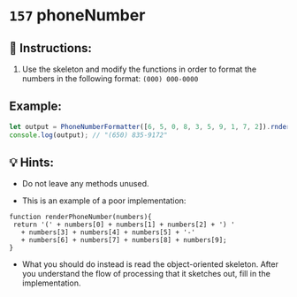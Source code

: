 # `157` phoneNumber

## 📝 Instructions:

1. Use the skeleton and modify the functions in order to format the numbers in the following format: `(000) 000-0000`

## Example:

```js
let output = PhoneNumberFormatter([6, 5, 0, 8, 3, 5, 9, 1, 7, 2]).rnder();
console.log(output); // "(650) 835-9172"
```

## 💡 Hints:

+ Do not leave any methods unused.

+  This is an example of a poor implementation:

 ```Js
function renderPhoneNumber(numbers){
  return '(' + numbers[0] + numbers[1] + numbers[2] + ') '
    + numbers[3] + numbers[4] + numbers[5] + '-' 
    + numbers[6] + numbers[7] + numbers[8] + numbers[9];
}
```

+ What you should do instead is read the object-oriented skeleton. After you understand the flow of processing that it sketches out, fill in the implementation.

